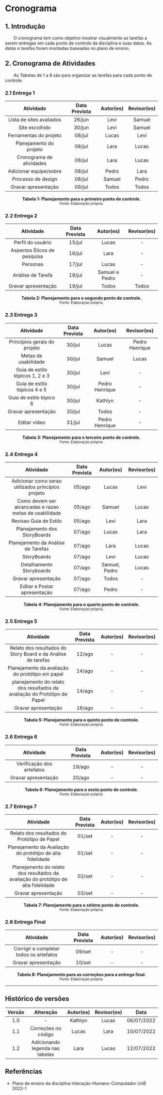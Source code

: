 # Cronograma

## 1. Introdução

&emsp;&emsp;O cronograma tem como objetivo mostrar visualmente as tarefas a serem entregas em cada ponto de controle da disciplina e suas datas. As datas e tarefas foram montadas baseadas no  plano de ensino.

## 2. Cronograma de Atividades

&emsp;&emsp;As Tabelas de 1 a 8 são para organizar as tarefas para cada ponto de controle.

### 2.1 Entrega 1

|           Atividade          |    Data  Prevista  |  Autor(es) | Revisor(es) |
|:----------------------------:|:----------:| :--------: | :---------: |
| Lista de sites avaliados     |        26/jun    | Levi | Samuel |
|        Site escolhido        |   30/jun     | Levi | Samuel |
|    Ferramentas do projeto    |   08/jul  | Lucas | Levi |
|     Planejamento do projeto  |    08/jul| Lara | Lucas |
|     Cronograma de atividades |    08/jul| Lara | Lucas |
|    Adicionar equipe/sobre    |    08/jul| Pedro | Lara |
|         Processo de design   |  08/jul| Samuel | Pedro |
|      Gravar apresentação     |  09/jul| Todos | Todos |

<figcaption align='center'>
    <b>Tabela 1: Planejamento para o primeiro ponto de controle.</b>
    <br><small>Fonte: Elaboração própria.</small>
</figcaption>

### 2.2 Entrega 2

|           Atividade          |    Data  Prevista  | Autor(es) | Revisor(es) |
|:----------------------------:|:----------:| :-------: | :---------: |
| Perfil do usuário    |        15/jul    | Lucas | - |
|        Aspectos Éticos de pesquisa       |   16/jul     | Lara | - |
|    Personas    |   17/jul  | Lucas | - |
|     Análise de Tarefa  |    18/jul| Samuel e Pedro | - |
|      Gravar apresentação     |  19/jul| Todos | Todos |

<figcaption align='center'>
    <b>Tabela 2: Planejamento para o segundo ponto de controle.</b>
    <br><small>Fonte: Elaboração própria.</small>
</figcaption>

### 2.3 Entrega 3

|           Atividade          |    Data Prevista    | Autor(es) | Revisor(es) |
|:----------------------------:|:----------:| :-------: | :---------: |
| Princípios gerais do projeto    |        30/jul    | Lucas | Pedro Henrique |
|        Metas de usabilidade       |   30/jul     | Samuel | Lucas |
|    Guia de estilo tópicos 1, 2  e  3  |   30/jul  | Levi | - |
|    Guia de estilo tópicos 4 e 5  |   30/jul  | Pedro Henrique | - |
|    Guia de estilo tópico 6  |   30/jul  | Kathlyn | - |
|      Gravar apresentação     |  30/jul| Todos | - |
|      Editar vídeo     |  31/jul| Pedro Henrique | - |

<figcaption align='center'>
    <b>Tabela 3: Planejamento para o terceiro ponto de controle.</b>
    <br><small>Fonte: Elaboração própria.</small>
</figcaption>

### 2.4 Entrega 4

|           Atividade          |    Data Prevista   | Autor(es) | Revisor(es) |
|:----------------------------:|:----------:|  :-------: | :---------: |
| Adicionar como serao utilizados principios projeto    |        05/ago    | Lucas | Levi |
| Como devem ser alcancadas e razao metas de usabilidade    |        05/ago    | Samuel | Lucas |
| Revisao Guia de Estilo    |        05/ago    | Levi | Lara |
| Planejamento dos StoryBoards    |        07/ago    | Lucas | Lara |
| Planejamento da Análise de Tarefas    |        07/ago    | Lara | Lucas |
| StoryBoards    |        07/ago    | Levi | Lucas |
| Detalhamento Storyboards    |        07/ago    | Samuel, Pedro | Lucas |
|      Gravar apresentação     |  07/ago | Todos | - |
|      Editar e Postar apresentação     |  07/ago | Pedro | - |

<figcaption align='center'>
    <b>Tabela 4: Planejamento para o quarto ponto de controle.</b>
    <br><small>Fonte: Elaboração própria.</small>
</figcaption>

### 2.5 Entrega 5

|           Atividade          |    Data Prevista   | Autor(es) | Revisor(es) |
|:----------------------------:|:----------:|  :-------: | :---------: |
| Relato dos resultados do Story Board e da Análise de tarefas    |        12/ago    |- | - |
|    Planejamento da avaliação do protótipo em papel    |   14/ago  |- | - |
|     planejamento do relato dos resultados da avaliação do Protótipo de Papel  |    14/ago|- | - |
|      Gravar apresentação     |  16/ago|- | - |

<figcaption align='center'>
    <b>Tabela 5: Planejamento para o quinto ponto de controle.</b>
    <br><small>Fonte: Elaboração própria.</small>
</figcaption>

### 2.6 Entrega 6

|           Atividade          |    Data Prevista   | Autor(es) | Revisor(es) |
|:----------------------------:|:----------:|  :-------: | :---------: |
| Verificação dos artefatos     |        19/ago    |- | - |
|      Gravar apresentação     |  20/ago |- | - |

<figcaption align='center'>
    <b>Tabela 6: Planejamento para o sexto ponto de controle.</b>
    <br><small>Fonte: Elaboração própria.</small>
</figcaption>

### 2.7 Entrega 7

|           Atividade          |    Data Prevista   | Autor(es) | Revisor(es) |
|:----------------------------:|:----------:|  :-------: | :---------: |
|  Relato dos resultados do Protótipo de Papel     |        01/set    | - | - |
|      Planejamento da Avaliação do protótipo de alta fidelidade       |   01/set     | - | - |
|     Planejamento do relato dos resultados da avaliação do protótipo de alta fidelidade   |   02/set  | - | - |
|     Gravar apresentação  |    03/set| - | - |

<figcaption align='center'>
    <b>Tabela 7: Planejamento para o sétimo ponto de controle.</b>
    <br><small>Fonte: Elaboração própria.</small>
</figcaption>

### 2.8 Entrega Final

|           Atividade          |    Data Prevista   | Autor(es) | Revisor(es) |
|:----------------------------:|:----------:|  :-------: | :---------: |
| Corrigir e completar todos os artefatos     |        09/set    | - | - |
|      Gravar apresentação     |  10/set| - | - |

<figcaption align='center'>
    <b>Tabela 8: Planejamento para as correções para a entrega final.</b>
    <br><small>Fonte: Elaboração própria.</small>
</figcaption>

---

## Histórico de versões

| Versão |                Alteração               | Autor(es) |         Revisor(es)        |  Data |
|:------:|:--------------------------------------:|:-----------:|:----------------------:|:-----:|
|   1.0  |                    -                   |    Kathlyn    | Lucas | 06/07/2022 |
|   1.1  |   Correções no código                  |    Lucas    | Lara  | 10/07/2022 |
|   1.2  |   Adicionando legenda nas tabelas      | Lara | Lucas | 12/07/2022 |

## Referências

- Plano de ensino da disciplina Interação-Humano-Computador UnB 2022-1